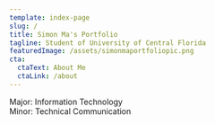 ```yaml
---
template: index-page
slug: /
title: Simon Ma's Portfolio
tagline: Student of University of Central Florida
featuredImage: /assets/simonmaportfoliopic.png
cta:
  ctaText: About Me
  ctaLink: /about
---
```

Major:  Information Technology  
Minor:  Technical Communication  